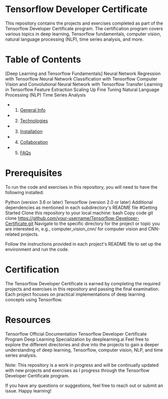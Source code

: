 # Tensorflow Developer Certificate
This repository contains the projects and exercises completed as part of the Tensorflow Developer Certificate program. The certification program covers various topics in deep learning, Tensorflow fundamentals, computer vision, natural language processing (NLP), time series analysis, and more.

# Table of Contents
[Deep Learning and Tensorflow Fundamentals]
Neural Network Regression with Tensorflow
Neural Network Classification with Tensorflow
Computer Vision and Convolutional Neural Network with Tensorflow
Transfer Learning in Tensorflow
Feature Extraction
Scaling Up
Fine Tuning
Natural Language Processing (NLP)
Time Series Analysis

- 1. [General Info](#https://chat.openai.com/)
- 2. [Technologies](#technologies)
- 3. [Installation](#installation)
- 4. [Collaboration](#)
- 5. [FAQs](mn.com)
# Prerequisites
To run the code and exercises in this repository, you will need to have the following installed:

Python (version 3.6 or later)
Tensorflow (version 2.0 or later)
Additional dependencies as mentioned in each subdirectory's README file
#Getting Started
Clone this repository to your local machine:
bash
Copy code
git clone https://github.com/your-username/Tensorflow-Developer-Certificate.git
Navigate to the specific directory for the project or topic you are interested in, e.g., computer_vision_cnn/ for computer vision and CNN-related projects.

Follow the instructions provided in each project's README file to set up the environment and run the code.

# Certification
The Tensorflow Developer Certificate is earned by completing the required projects and exercises in this repository and passing the final examination. Each project focuses on practical implementations of deep learning concepts using Tensorflow.

# Resources
Tensorflow Official Documentation
Tensorflow Developer Certificate Program
Deep Learning Specialization by deeplearning.ai
Feel free to explore the different directories and dive into the projects to gain a deeper understanding of deep learning, Tensorflow, computer vision, NLP, and time series analysis.

Note: This repository is a work in progress and will be continually updated with new projects and exercises as I progress through the Tensorflow Developer Certificate program.

If you have any questions or suggestions, feel free to reach out or submit an issue. Happy learning!
